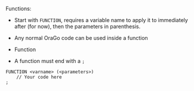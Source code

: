

Functions:
- Start with `FUNCTION`, requires a variable name to apply it to immediately after (for now), then the parameters in parenthesis.
- Any normal OraGo code can be used inside a function

- Function
- A function must end with a `;`
```fix
FUNCTION <varname> (<parameters>)
    // Your code here
;
```